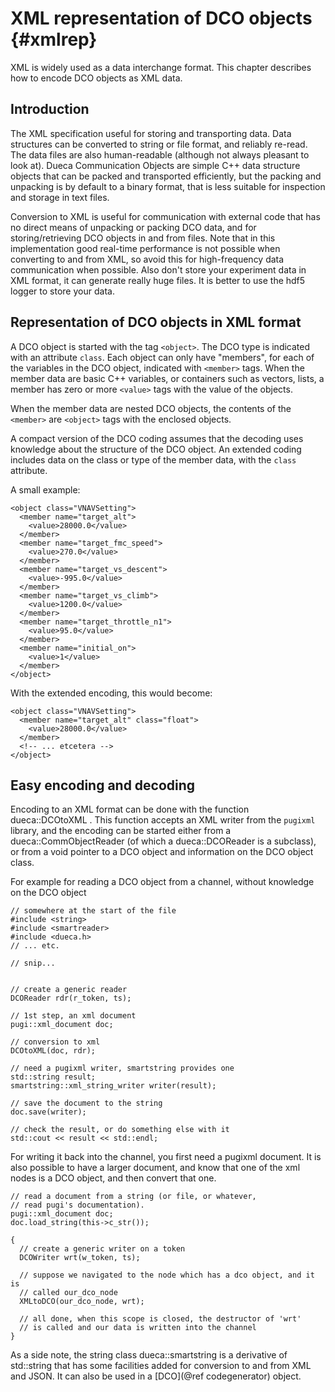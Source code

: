 # XML representation of DCO objects {#xmlrep}

XML is widely used as a data interchange format. This chapter describes how to encode DCO objects as XML data.

## Introduction

The XML specification useful for storing and transporting data. Data
structures can be converted to string or file format, and reliably
re-read. The data files are also human-readable (although not always
pleasant to look at). Dueca Communication Objects are simple C++ data
structure objects that can be packed and transported efficiently, but
the packing and unpacking is by default to a binary format, that is
less suitable for inspection and storage in text files.

Conversion to XML is useful for communication with external code that
has no direct means of unpacking or packing DCO data, and for
storing/retrieving DCO objects in and from files. Note that in this
implementation good real-time performance is not possible when
converting to and from XML, so avoid this for high-frequency data
communication when possible. Also don't store your experiment data in
XML format, it can generate really huge files. It is better to use the
hdf5 logger to store your data.

## Representation of DCO objects in XML format

A DCO object is started with the tag `<object>`. The DCO type is
indicated with an attribute `class`. Each object can only have
"members", for each of the variables in the DCO object, indicated with
`<member>` tags. When the member data are basic C++ variables, or
containers such as vectors, lists, a member has zero or more `<value>`
tags with the value of the objects.

When the member data are nested DCO objects, the contents of the
`<member>` are `<object>` tags with the enclosed objects.

A compact version of the DCO coding assumes that the decoding uses
knowledge about the structure of the DCO object. An extended coding
includes data on the class or type of the member data, with the
`class` attribute.

A small example:

    <object class="VNAVSetting">
      <member name="target_alt">
        <value>28000.0</value>
      </member>
      <member name="target_fmc_speed">
        <value>270.0</value>
      </member>
      <member name="target_vs_descent">
        <value>-995.0</value>
      </member>
      <member name="target_vs_climb">
        <value>1200.0</value>
      </member>
      <member name="target_throttle_n1">
        <value>95.0</value>
      </member>
      <member name="initial_on">
        <value>1</value>
      </member>
    </object>

With the extended encoding, this would become:

    <object class="VNAVSetting">
      <member name="target_alt" class="float">
        <value>28000.0</value>
      </member>
      <!-- ... etcetera -->
    </object>

## Easy encoding and decoding

Encoding to an XML format can be done with the function
dueca::DCOtoXML . This function accepts an XML writer from the
`pugixml` library, and the encoding can be started either from a
dueca::CommObjectReader (of which a dueca::DCOReader is a subclass),
or from a void pointer to a DCO object and information on the DCO
object class.

For example for reading a DCO object from a channel, without knowledge
on the DCO object

    // somewhere at the start of the file
    #include <string>
    #include <smartreader>
    #include <dueca.h>
    // ... etc.

    // snip...


    // create a generic reader
    DCOReader rdr(r_token, ts);

    // 1st step, an xml document
    pugi::xml_document doc;

    // conversion to xml
    DCOtoXML(doc, rdr);

    // need a pugixml writer, smartstring provides one
    std::string result;
    smartstring::xml_string_writer writer(result);

    // save the document to the string
    doc.save(writer);

    // check the result, or do something else with it
    std::cout << result << std::endl;

For writing it back into the channel, you first need a pugixml
document. It is also possible to have a larger document, and know that
one of the xml nodes is a DCO object, and then convert that one.

    // read a document from a string (or file, or whatever,
    // read pugi's documentation).
    pugi::xml_document doc;
    doc.load_string(this->c_str());

    {
      // create a generic writer on a token
      DCOWriter wrt(w_token, ts);

      // suppose we navigated to the node which has a dco object, and it is
      // called our_dco_node
      XMLtoDCO(our_dco_node, wrt);

      // all done, when this scope is closed, the destructor of 'wrt'
      // is called and our data is written into the channel
    }

As a side note, the string class dueca::smartstring is a derivative of
std::string that has some facilities added for conversion to and from
XML and JSON. It can also be used in a [DCO](@ref codegenerator) object.
